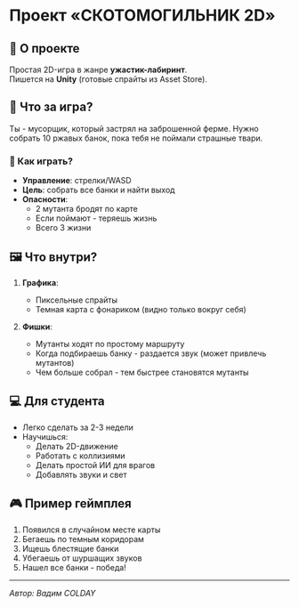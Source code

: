 # Проект «СКОТОМОГИЛЬНИК 2D»

## 📌 О проекте
Простая 2D-игра в жанре **ужастик-лабиринт**.  
Пишется на **Unity** (готовые спрайты из Asset Store).  

## 👻 Что за игра?
Ты - мусорщик, который застрял на заброшенной ферме. Нужно собрать 10 ржавых банок, пока тебя не поймали страшные твари.

### 🔧 Как играть?
- **Управление**: стрелки/WASD
- **Цель**: собрать все банки и найти выход
- **Опасности**:
  - 2 мутанта бродят по карте
  - Если поймают - теряешь жизнь
  - Всего 3 жизни

## 🖼️ Что внутри?
1. **Графика**:
   - Пиксельные спрайты
   - Темная карта с фонариком (видно только вокруг себя)

2. **Фишки**:
   - Мутанты ходят по простому маршруту
   - Когда подбираешь банку - раздается звук (может привлечь мутантов)
   - Чем больше собрал - тем быстрее становятся мутанты

## 💻 Для студента
- Легко сделать за 2-3 недели
- Научишься:
  - Делать 2D-движение
  - Работать с коллизиями
  - Делать простой ИИ для врагов
  - Добавлять звуки и свет

## 🎮 Пример геймплея
1. Появился в случайном месте карты
2. Бегаешь по темным коридорам
3. Ищешь блестящие банки
4. Убегаешь от шуршащих звуков
5. Нашел все банки - победа!

---
*Автор: Вадим COLDAY* 
